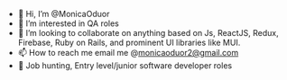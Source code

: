 - 👋 Hi, I’m @MonicaOduor
- 👀 I’m interested in QA roles
- 💞️ I’m looking to collaborate on anything based on Js, ReactJS, Redux, Firebase, Ruby on Rails, and prominent UI libraries like MUI.
- 📫 How to reach me email me @monicaoduor2@gmail.com
- 💭 Job hunting, Entry level/junior software developer roles

<!---
MonicaOduor/MonicaOduor is a ✨ special ✨ repository because its `README.md` (this file) appears on your GitHub profile.
You can click the Preview link to take a look at your changes.
--->
